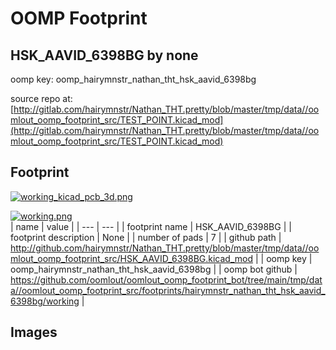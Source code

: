 # OOMP Footprint  
## HSK_AAVID_6398BG  by none  
  
oomp key: oomp_hairymnstr_nathan_tht_hsk_aavid_6398bg  
  
source repo at: [http://gitlab.com/hairymnstr/Nathan_THT.pretty/blob/master/tmp/data//oomlout_oomp_footprint_src/TEST_POINT.kicad_mod](http://gitlab.com/hairymnstr/Nathan_THT.pretty/blob/master/tmp/data//oomlout_oomp_footprint_src/TEST_POINT.kicad_mod)  
## Footprint  
  
[![working_kicad_pcb_3d.png](working_kicad_pcb_3d_600.png)](working_kicad_pcb_3d.png)  
  
[![working.png](working_600.png)](working.png)  
| name | value | 
| --- | --- | 
| footprint name | HSK_AAVID_6398BG | 
| footprint description | None | 
| number of pads | 7 | 
| github path | http://github.com/hairymnstr/Nathan_THT.pretty/blob/master/tmp/data//oomlout_oomp_footprint_src/HSK_AAVID_6398BG.kicad_mod | 
| oomp key | oomp_hairymnstr_nathan_tht_hsk_aavid_6398bg | 
| oomp bot github | https://github.com/oomlout/oomlout_oomp_footprint_bot/tree/main/tmp/data//oomlout_oomp_footprint_src/footprints/hairymnstr_nathan_tht_hsk_aavid_6398bg/working | 
## Images  
